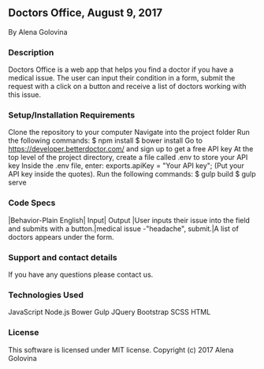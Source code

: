 ## Doctors Office, August 9, 2017

By Alena Golovina

### Description
Doctors Office is a web app that helps you find a doctor if you have a medical issue. The user can input their condition in a form, submit the request with a click on a button and receive a list of doctors working with this issue.

### Setup/Installation Requirements

Clone the repository to your computer
Navigate into the project folder
Run the following commands:
$ npm install
$ bower install
Go to https://developer.betterdoctor.com/ and sign up to get a free API key
At the top level of the project directory, create a file called .env to store your API key
Inside the .env file, enter: exports.apiKey = "Your API key"; (Put your API key inside the quotes).
Run the following commands:
$ gulp build
$ gulp serve

### Code Specs

|Behavior-Plain English| Input|	Output
|User inputs their issue into the field and submits with a button.|medical issue -"headache", submit.|A list of doctors appears under the form.

### Support and contact details

If you have any questions please contact us.

### Technologies Used

JavaScript
Node.js
Bower
Gulp
JQuery
Bootstrap
SCSS
HTML

### License
This software is licensed under MIT license.
Copyright (c) 2017 Alena Golovina
